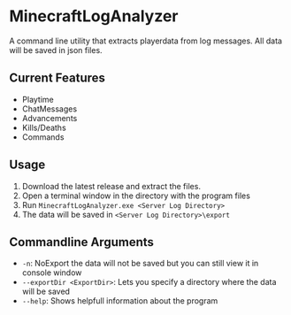 # MinecraftLogAnalyzer

A command line utility that extracts playerdata from log messages. All data will be saved in json files.

## Current Features
- Playtime
- ChatMessages
- Advancements
- Kills/Deaths
- Commands

## Usage
1. Download the latest release and extract the files.
2. Open a terminal window in the directory with the program files
3. Run `MinecraftLogAnalyzer.exe <Server Log Directory>`
4. The data will be saved in `<Server Log Directory>\export`

## Commandline Arguments
- `-n`: NoExport the data will not be saved but you can still view it in console window
- `--exportDir <ExportDir>`: Lets you specify a directory where the data will be saved
- `--help`: Shows helpfull information about the program
